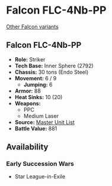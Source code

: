 # Falcon FLC-4Nb-PP

[Other Falcon variants](../falcon.md)

## Falcon FLC-4Nb-PP
- **Role:** Striker
- **Tech Base:** Inner Sphere (2792)
- **Chassis:** 30 tons (Endo Steel)
- **Movement:** 6 / 9
  - **Jumping:** 6
- **Armor:** 88
- **Heat Sinks:** 10 (20)
- **Weapons:**
  - PPC
  - Medium Laser
- **Source:** [Master Unit List](http://masterunitlist.info/Unit/Details/1025/falcon-flc-4nb-pp)
- **Battle Value:** 881

## Availability

### Early Succession Wars
- Star League-in-Exile

